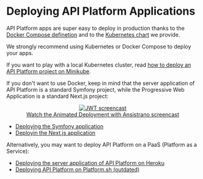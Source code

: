 # Deploying API Platform Applications

API Platform apps are super easy to deploy in production thanks to the [Docker Compose definetion](docker-compose.md) and to the [Kubernetes chart](kubernetes.md) we provide.

We strongly recommend using Kubernetes or Docker Compose to deploy your apps.

If you want to play with a local Kubernetes cluster, read [how to deploy an API Platform project on Minikube](minikube.md).

If you don't want to use Docker, keep in mind that the server application of API Platform is a standard Symfony project,
while the Progressive Web Application is a standard Next.js project:

<p align="center" class="symfonycasts"><a href="https://symfonycasts.com/screencast/ansistrano?cid=apip"><img src="../distribution/images/symfonycasts-player.png" alt="JWT screencast"><br>Watch the Animated Deployment with Ansistrano screencast</a></p>

* [Deploying the Symfony application](https://symfony.com/doc/current/deployment.html)
* [Deployin the Next.js application](https://nextjs.org/docs/deployment)

Alternatively, you may want to deploy API Platform on a PaaS (Platform as a Service):

* [Deploying the server application of API Platform on Heroku](heroku.md)
* [Deploying API Platform on Platform.sh (outdated)](https://platform.sh/blog/deploy-api-platform-on-platformsh)
